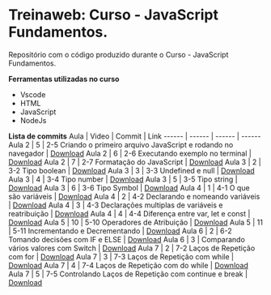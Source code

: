 # Treinaweb: Curso - JavaScript Fundamentos.

Repositório com o código produzido durante o Curso - JavaScript Fundamentos.

**Ferramentas utilizadas no curso**

- Vscode
- HTML
- JavaScript
- NodeJs

**Lista de commits**
Aula | Video | Commit | Link
------ | ------ | ------ | ------
Aula 2 | 5 | 2-5 Criando o primeiro arquivo JavaScript e rodando no navegador | [Download](https://github.com/treinaweb/JavaScript-fundamentos/archive/54e106020659e259293a54a31cd59891891b382d.zip)
Aula 2 | 6 | 2-6 Executando exemplo no terminal | [Download](https://github.com/treinaweb/JavaScript-fundamentos/archive/309f6b24486bf8d526705b963e4ab235e92a499d.zip)
Aula 2 | 7 | 2-7 Formatação do JavaScript | [Download](https://github.com/treinaweb/JavaScript-fundamentos/archive/6123b6c27c5db7db6b4966c3710578d2cf61242e.zip)
Aula 3 | 2 | 3-2 Tipo boolean | [Download](https://github.com/treinaweb/JavaScript-fundamentos/archive/cd086e9f27ec07d5594dae7a94d16536acd6aebd.zip)
Aula 3 | 3 | 3-3 Undefined e null | [Download](https://github.com/treinaweb/JavaScript-fundamentos/archive/3f6d5e7c9e5f964558fedacc0a2c229a35679774.zip)
Aula 3 | 4 | 3-4 Tipo number | [Download](https://github.com/treinaweb/JavaScript-fundamentos/archive/a222de6ade035eff019c40f3fd1ff408a2923f4d.zip)
Aula 3 | 5 | 3-5 Tipo string | [Download](https://github.com/treinaweb/JavaScript-fundamentos/archive/77c55e0cb2115ce61532f0a32b176ac96b8a41d4.zip)
Aula 3 | 6 | 3-6 Tipo Symbol | [Download](https://github.com/treinaweb/JavaScript-fundamentos/archive/5916389583d8e9fada9c42af0a4bb0836d811e8b.zip)
Aula 4 | 1 | 4-1 O que são variáveis | [Download](https://github.com/treinaweb/JavaScript-fundamentos/archive/3f89e375940808dfa400674d8240e012086d27b0.zip)
Aula 4 | 2 | 4-2 Declarando e nomeando variáveis | [Download](https://github.com/treinaweb/JavaScript-fundamentos/archive/b0c8f251cf9c47be8be4d5db70477ce54170470f.zip)
Aula 4 | 3 | 4-3 Declarações multiplas de variáveis e reatribuição | [Download](https://github.com/treinaweb/JavaScript-fundamentos/archive/e7ecb7dc545f0282d9e2f5a428808106ccb718c5.zip)
Aula 4 | 4 | 4-4 Diferença entre var, let e const | [Download](https://github.com/treinaweb/JavaScript-fundamentos/archive/d5fbaa54613aa18e5e16318b967f842bc657a45e.zip)
Aula 5 | 10 | 5-10 Operadores de Atribuição | [Download](https://github.com/treinaweb/JavaScript-fundamentos/archive/fb536d00da5bfa85b345e9ad122d25071e3d2d7e.zip)
Aula 5 | 11 | 5-11 Incrementando e Decrementando | [Download](https://github.com/treinaweb/JavaScript-fundamentos/archive/88adbea542d00c2341f48ee4f60d10e356a21152.zip)
Aula 6 | 2 | 6-2 Tomando decisões com IF e ELSE | [Download](https://github.com/treinaweb/JavaScript-fundamentos/archive/37972b1ddbd8762bd7754a956458587b1f4e1052.zip)
Aula 6 | 3 | Comparando vários valores com Switch | [Download](https://github.com/treinaweb/JavaScript-fundamentos/archive/dd3558a3ca1839fea976ca5d34e08ff982538780.zip)
Aula 7 | 2 | 7-2 Laços de Repetição com for | [Download](https://github.com/treinaweb/JavaScript-fundamentos/archive/0ecc92f422658a2bade50b38da62f16506093b2d.zip)
Aula 7 | 3 | 7-3 Laços de Repetição com while | [Download](https://github.com/treinaweb/JavaScript-fundamentos/archive/31826e118a957f071788382ee9dd437bcbd51f4d.zip)
Aula 7 | 4 | 7-4 Laços de Repetição com do while | [Download](https://github.com/treinaweb/JavaScript-fundamentos/archive/edadc0e601dac834b2a0086963dac41a5e9e2acf.zip)
Aula 7 | 5 | 7-5 Controlando Laços de Repetição com continue e break | [Download](https://github.com/treinaweb/JavaScript-fundamentos/archive/6b1d105704367e8f0caa1388a693064516bac177.zip)
